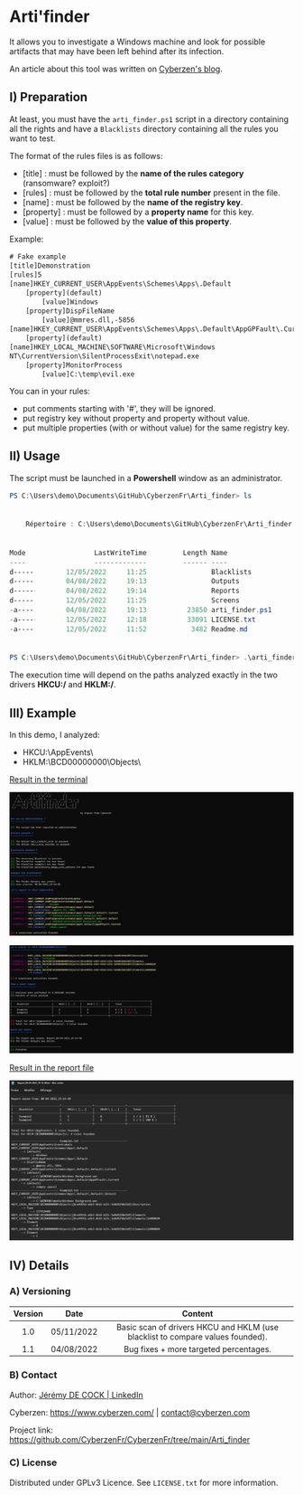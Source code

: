 # Arti'finder

It allows you to investigate a Windows machine and look for possible artifacts that may have been left behind after its infection.

An article about this tool was written on [Cyberzen's blog](https://blog.cyberzen.com/A-la-recherche-d-artefacts-sur-Windows-via-Powershell.html).



## I) Preparation

At least, you must have the `arti_finder.ps1` script in a directory containing all the rights and have a `Blacklists` directory containing all the rules you want to test.

The format of the rules files is as follows:

- [title] : must be followed by the **name of the rules category** (ransomware? exploit?)
- [rules] : must be followed by the **total rule number** present in the file.
- [name] : must be followed by the **name of the registry key**.
- [property] : must be followed by a **property name** for this key.
- [value] : must be followed by the **value of this property**.

Example:

```
# Fake example
[title]Demonstration
[rules]5
[name]HKEY_CURRENT_USER\AppEvents\Schemes\Apps\.Default
    [property](default)
        [value]Windows
    [property]DispFileName
        [value]@mmres.dll,-5856
[name]HKEY_CURRENT_USER\AppEvents\Schemes\Apps\.Default\AppGPFault\.Current  
    [property](default)
[name]HKEY_LOCAL_MACHINE\SOFTWARE\Microsoft\Windows NT\CurrentVersion\SilentProcessExit\notepad.exe
    [property]MonitorProcess
        [value]C:\temp\evil.exe
```

You can in your rules:

- put comments starting with '#', they will be ignored.
- put registry key without property and property without value.
- put multiple properties (with or without value) for the same registry key.



## II) Usage

The script must be launched in a **Powershell** window as an administrator.

```powershell
PS C:\Users\demo\Documents\GitHub\CyberzenFr\Arti_finder> ls


    Répertoire : C:\Users\demo\Documents\GitHub\CyberzenFr\Arti_finder


Mode                 LastWriteTime         Length Name
----                 -------------         ------ ----
d-----        12/05/2022     11:25                Blacklists
d-----        04/08/2022     19:13                Outputs
d-----        04/08/2022     19:14                Reports
d-----        12/05/2022     11:25                Screens
-a----        04/08/2022     19:13          23850 arti_finder.ps1
-a----        12/05/2022     12:18          33091 LICENSE.txt
-a----        12/05/2022     11:52           3482 Readme.md


PS C:\Users\demo\Documents\GitHub\CyberzenFr\Arti_finder> .\arti_finder.ps1
```

The execution time will depend on the paths analyzed exactly in the two drivers **HKCU:/** and **HKLM:/**.



## III) Example

In this demo, I analyzed:

- HKCU:\AppEvents\
- HKLM:\BCD00000000\Objects\

<u>Result in the terminal</u>

![](Screens/shell1.jpg)

![](Screens/shell2.jpg)

<u>Result in the report file</u>

![](Screens/report.png)



## IV) Details

### A) Versioning

| Version |    Date    |                           Content                            |
| :-----: | :--------: | :----------------------------------------------------------: |
|   1.0   | 05/11/2022 | Basic scan of drivers HKCU and HKLM (use blacklist to compare values founded). |
|   1.1   | 04/08/2022 |            Bug fixes + more targeted percentages.            |

### B) Contact

Author: [Jérémy DE COCK | LinkedIn](https://www.linkedin.com/in/jeremy-dc/)

Cyberzen: https://www.cyberzen.com/ | [contact@cyberzen.com](mailto:contact@cyberzen.com)

Project link: https://github.com/CyberzenFr/CyberzenFr/tree/main/Arti_finder

### C) License

Distributed under GPLv3 Licence. See `LICENSE.txt` for more information.